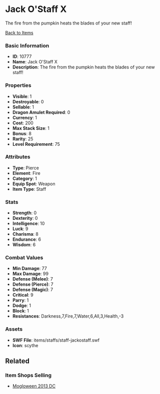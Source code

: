 # Jack O'Staff X

The fire from the pumpkin heats the blades of your new staff!

[Back to Items](../items.md)

### Basic Information

- **ID**: 10777
- **Name**: Jack O&#039;Staff X
- **Description**: The fire from the pumpkin heats the blades of your new staff!

### Properties

- **Visible**: 1
- **Destroyable**: 0
- **Sellable**: 1
- **Dragon Amulet Required**: 0
- **Currency**: 1
- **Cost**: 200
- **Max Stack Size**: 1
- **Bonus**: 8
- **Rarity**: 25
- **Level Requirement**: 75

### Attributes

- **Type**: Pierce
- **Element**: Fire
- **Category**: 1
- **Equip Spot**: Weapon
- **Item Type**: Staff

### Stats

- **Strength**: 0
- **Dexterity**: 0
- **Intelligence**: 10
- **Luck**: 9
- **Charisma**: 8
- **Endurance**: 6
- **Wisdom**: 6

### Combat Values

- **Min Damage**: 77
- **Max Damage**: 99
- **Defense (Melee)**: 7
- **Defense (Pierce)**: 7
- **Defense (Magic)**: 7
- **Critical**: 9
- **Parry**: 1
- **Dodge**: 1
- **Block**: 1
- **Resistances**: Darkness,7,Fire,7,Water,6,All,3,Health,-3

### Assets

- **SWF File**: items/staffs/staff-jackostaff.swf
- **Icon**: scythe

## Related

### Item Shops Selling

- [Mogloween 2013 DC](../item-shops/375-mogloween-2013-dc.md)

